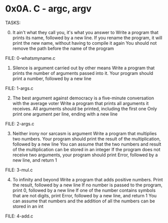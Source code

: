 
0x0A. C - argc, argv
====================

TASKS:


0. It ain't what they call you, it's what you answer to
Write a program that prints its name, followed by a new line.
If you rename the program, it will print the new name, without having to
compile it again
You should not remove the path before the name of the program

FILE: 0-whatsmyname.c



1. Silence is argument carried out by other means
Write a program that prints the number of arguments passed into it.
Your program should print a number, followed by a new line

FILE: 1-args.c



2. The best argument against democracy is a five-minute conversation with 
the average voter
Write a program that prints all arguments it receives.
All arguments should be printed, including the first one
Only print one argument per line, ending with a new line

FILE: 2-args.c



3. Neither irony nor sarcasm is argument
Write a program that multiplies two numbers.
Your program should print the result of the multiplication, followed by a new 
line
You can assume that the two numbers and result of the multiplication can be 
stored in an integer
If the program does not receive two arguments, your program should print Error, followed by a new line, and return 1

FILE: 3-mul.c



4. To infinity and beyond
Write a program that adds positive numbers.
Print the result, followed by a new line
If no number is passed to the program, print 0, followed by a new line
If one of the number contains symbols that are not digits, print Error, 
followed by a new line, and return 1
You can assume that numbers and the addition of all the numbers can be stored 
in an int

FILE: 4-add.c

